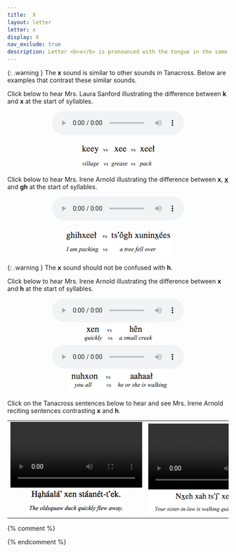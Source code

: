 ```yaml
---
title:  X
layout: letter
letter: x
display: X
nav_exclude: true
description: Letter <b>x</b> is pronounced with the tongue in the same part of the mouth as for <b>k</b>, except that air is permitted to flow between the back of the tongue and the roof of the mouth, giving the sound a distinctive &quot;raspy&quot; quality. While this sound does not occur in English, it is common to many other European languages, occurring for example as the last sound in German  'Bach' or Scottish 'loch'.
---
```



 

{: .warning }
The <b>x</b> sound is similar to other sounds in Tanacross. Below are examples that contrast these similar sounds.

Click below to hear Mrs. Laura Sanford illustrating the difference between <b>k</b> and 
<b>x</b> at the start of syllables.


<center>
<audio controls src="/assets/audio/k_x_comps_LS.mp3" type="audio/mpeg">Your browser does not support the audio element.</audio><br/><br/>
<img src="/assets/gif/k_x_comp.gif" border="0">
</center>


Click below to hear Mrs. Irene Arnold illustrating the difference between <b>x</b>, <b><u>x</u></b> and <b>gh</b> at the start of syllables.


<center>
<audio controls src="/assets/audio/x_x_under.mp3" type="audio/mpeg">Your browser does not support the audio element.</audio></br><br/>
<img src="/assets/gif/x_x_under_comp.gif" border="0">
</center>

{: .warning }
The <b>x</b> sound should not be confused with <b>h</b>. 

Click below to hear Mrs. Irene Arnold illustrating the difference between <b>x</b> and <b>h</b> at the start of syllables.

<center>
<audio controls src="/assets/audio/x_h_comp.mp3" type="audio/mpeg">Your browser does not support the audio element.</audio><br/>
<img src="/assets/gif/x_h_comp.gif" border="0"/>
</center>

<center>
<audio controls src="/assets/audio/x_h_med_comp.mp3" type="audio/mpeg">Your browser does not support the audio element.</audio><br/>
<img src="/assets/gif/x_h_med_comp.gif" border="0"/>
</center>

Click on the Tanacross sentences below to hear and see Mrs. Irene Arnold reciting sentences contrasting <b>x</b> and <b>h</b>.
			
<table>
<tr>
<td align="center"><video controls src="/assets/mp4/x_h_sent1.mp4">Your browser does not support video.</video><br/><img src="/assets/gif/x_h_sent1.gif"/></td>
<td align="center"><video controls src="/assets/mp4/x_h_sent2.mp4">Your browser does not support video.</video><br/><img src="/assets/gif/x_h_sent2.gif"/></td>
</tr>
</table>

{% comment %}
<!--
<tr>
<td align="center"><video controls src ="../velar_comp/xne1ekqetth.html','tnc_video','height=340,width=400')"><img src="/assets/gif/xne1ekqetth.gif" border="0"></a>
</td>
<td align="center" class="gloss">it (weather) is cold</span></td>
</tr>
<tr>
<td align="center"><a href="javascript:popup('x_text/xte1t_tenh.html','tnc_video','height=340,width=400')"><img src="/assets/gif/xte1t_tenh.gif" border="0"></a>
</td>
<td align="center" class="gloss">it's starting to freeze</span></td>
<td align="center"><a href="javascript:popup('x_text/xghihha1q.html','tnc_video','height=340,width=400')"><img src="/assets/gif/xghihha1q.gif" border="0"></a>
</td>
<td align="center" class="gloss">I spoke</span></td>
</tr> 
-->
{% endcomment %}
